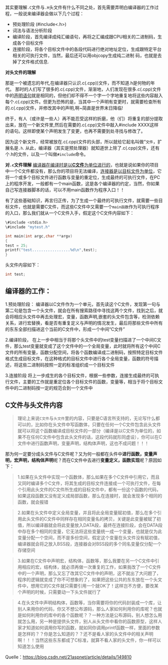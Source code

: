 其实要理解`.C`文件与`.H`头文件有什么不同之处，首先需要弄明白编译器的工作过程，一般说来编译器会做以下几个过程： 
- 预处理阶段 (#include<.h>)
- 词法与语法分析阶段 
- 编译阶段，首先编译成纯汇编语句，再将之汇编成跟CPU相关的二进制码，生成各个目标文件 
- 连接阶段，将各个目标文件中的各段代码进行绝对地址定位，生成跟特定平台相关的可执行文件，当然，最后还可以用objcopy生成纯二进制
码，也就是去掉了文件格式信息.

**对头文件的理解**

那是一个被遗忘的年代,在编译器只认识.c(.cpp))文件，而不知道.h是何物的年代。
那时的人们写了很多的.c(.cpp)文件，渐渐地，人们发现在很多.c(.cpp)文件中的<u>声明语句</u>就是相同的，但他们却不得不一个字一个字地重复地将这些内容敲入每个.c(.cpp)文件。但更为恐怖的是，当其中一个声明有变更时，就需要检查所有的.c(.cpp)文件，并修改其中的声明,啊~简直是世界末日降临!

终于，有人（或许是一些人）再不能忍受这样的折磨，他（们）将重复的部分提取出来，放在一个新文件里,然后在需要的.c(.cpp)文件中敲入#include   XXXX这样的语句。这样即使某个声明发生了变更，也再不需要到处寻找与修改了。

因为这个新文件，经常被放在.c(.cpp)文件的头部，所以就给它起名叫做“`文件`，扩展名是`.h`.
从此，编译器（其实是预处理器）就知道世上除了.c(.cpp)文件，还有个.h的文件，以及一个叫做`#include`命令。

**对`.c`文件理解**
<u>编译器在编译时是以**C文件**为单位进行的</u>，也就是说如果你的项目中一个C文件都没有，那么你的项目将无法编译，<u>连接器是以目标文件为单位</u>，它将一个或多个目标文件进行函数与变量的重定位，生成最终的可执行文件，在PC上的程序开发，一般都有一个main函数，这是各个编译器的约定，当然，你如果自己写连接器脚本的话，可以不用main函数作为程序入口！！

有了这些基础知识，再言归正传，为了生成一个最终的可执行文件，就需要一些目标文件，也就是需要C文件，而这些C文件中又需要一个`main函数`作为可执行程序的入口，那么我们就从一个C文件入手，假定这个C文件内容如下： 

~~~c
\#include <stdio.h> 
\#include "mytest.h"

int main(int argc,char **argv) 
{ 
test = 25; 
printf("test.................%d\n",test); 
}
~~~
头文件内容如下： 
~~~C
int test;
~~~

## 编译器的工作： 
1.预处理阶段：
编译器以C文件作为一个单元，首先读这个C文件，发现第一句与第二句是包含一个头文件，就会在所有搜索路径中寻找这两个文件，找到之后，就会将相应头文件中再去处理宏，变量，函数声明,嵌套的头文件包含等，检测依赖关系，进行宏替换，看是否有重复定义与声明的情况发生，最后将那些文件中所有的东东全部扫描进这个当前的C文件中，形成一个中间“C文件”

2.编译阶段，
在上一步中相当于将那个头文件中的test变量扫描进了一个中间C文件，那么test变量就变成了这个文件中的一个全局变量，此时就将所有这个中间C文件的所有变量，函数分配空间，将各个函数编译成二进制码，按照特定目标文件格式生成目标文件，在这种格式的目标文件中进行各个全局变量，函数的符号描述，将这些二进制码按照一定的标准组织成一个目标文件

3.连接阶段
将上一步成生的各个目标文件，根据一些参数，连接生成最终的可执行文件，主要的工作就是重定位各个目标文件的函数，变量等，相当于将个目标文件中的二进制码按一定的规范合到一个文件中


## C文件与头文件内容

>理论上来说`C文件`与`头文件`里的内容，只要是C语言所支持的，无论写什么都可以的，比如你在头文件中写函数体，只要在任何一个C文件包含此头文件就可以将这个函数编译成目标文件的一部分（编译是以C文件为单位的，如果不在任何C文件中包含此头文件的话，这段代码就形同虚设），你可以在C文件中进行函数声明，变量声明，结构体声明，这也不成问题！！！

那为何一定要分成头文件与C文件呢？又为何一般都在头件中**进行函数，变量声明，宏声明，结构体声明**呢？而在C文件中去进行**变量定义，函数实现**呢？原因如下：

>1.如果在头文件中实现一个函数体，那么如果在多个C文件中引用它，而且又同时编译多个C文件，将其生成的目标文件连接成一个可执行文件，在每个引用此头文件的C文件所生成的目标文件中，都有一份这个函数的代码，如果这段函数又没有定义成局部函数，那么在连接时，就会发现多个相同的函数，就会报错

>2.如果在头文件中定义全局变量，并且将此全局变量赋初值，那么在多个引用此头文件的C文件中同样存在相同变量名的拷贝，关键是此变量被赋了初值，所以编译器就会将此变量放入DATA段，最终在连接阶段，会在DATA段中存在多个相同的变量，它无法将这些变量统一成一个变量，也就是仅为此变量分配一个空间，而不是多份空间，假定这个变量在头文件没有赋初值，编译器就会将之放入BSS段，连接器会对BSS段的多个同名变量仅分配一个存储空间

>3.如果在C文件中声明宏，结构体，函数等，那么我要在另一个C文件中引用相应的宏，结构体，就必须再做一次重复的工作，如果我改了一个C文件中的一个声明，那么又忘了改其它C文件中的声明，这不就出了大问题了，程序的逻辑就变成了你不可想象的了，如果把这些公共的东东放在一个头文件中，想用它的C文件就只需要引用一个就OK了！这样岂不方便，要改某个声明的时候，只需要动一下头文件就行了

>4.在头文件中声明结构体，函数等，当你需要将你的代码封装成一个库，让别人来用你的代码，你又不想公布源码，那么人家如何利用你的库呢？也就是如何利用你的库中的各个函数呢？？一种方法是公布源码，别人想怎么用就怎么用，另一种是提供头文件，别人从头文件中看你的函数原型，这样人家才知道如何调用你写的函数，就如同你调用printf函数一样，里面的参数是怎样的？？你是怎么知道的？？还不是看人家的头文件中的相关声明啊！！！当然这些东东都成了C标准，就算不看人家的头文件，你一样可以知道怎么使用



Quelle：https://blog.csdn.net/21aspnet/article/details/149810



